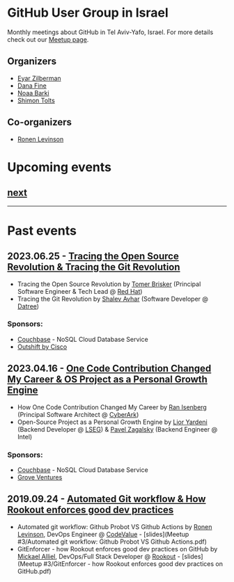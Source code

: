 # GitHub User Group in Israel

Monthly meetings about GitHub in Tel Aviv-Yafo, Israel.
For more details check out our [Meetup page](https://www.meetup.com/github-user-group/).

## Organizers

* [Eyar Zilberman](https://www.linkedin.com/in/eyar-zilberman/)
* [Dana Fine](https://www.linkedin.com/in/fine-dana/)
* [Noaa Barki](https://www.linkedin.com/in/noaa-barki-159498163/)
* [Shimon Tolts](https://www.linkedin.com/in/tolts/)

## Co-organizers

* [Ronen Levinson](https://www.linkedin.com/in/ronen-levinson/)

# Upcoming events

## [next](https://www.meetup.com/github-user-group/)

-----------------------------
# Past events

## 2023.06.25 - [Tracing the Open Source Revolution & Tracing the Git Revolution](https://www.meetup.com/github-user-group/events/293909064/)

* Tracing the Open Source Revolution by [Tomer Brisker](https://www.linkedin.com/in/tbrisker/) (Principal Software Engineer & Tech Lead @ [Red Hat](https://www.redhat.com/))
* Tracing the Git Revolution by [Shalev Avhar](https://www.linkedin.com/in/shalev-avhar-750818164/) (Software Developer @ [Datree](https://www.datree.io/))

### Sponsors:

* [Couchbase](https://www.couchbase.com/) - NoSQL Cloud Database Service
* [Outshift by Cisco](https://eti.cisco.com/)

## 2023.04.16 - [One Code Contribution Changed My Career & OS Project as a Personal Growth Engine](https://www.meetup.com/github-user-group/events/292335524/)

* How One Code Contribution Changed My Career by [Ran Isenberg](https://www.linkedin.com/in/ranisenberg/) (Principal Software Architect @ [CyberArk](https://www.cyberark.com/))
* Open-Source Project as a Personal Growth Engine by [Lior Yardeni](https://www.linkedin.com/in/lioryardeni/) (Backend Developer @ [LSEG](https://www.lseg.com/)) & [Pavel Zagalsky](https://www.linkedin.com/in/pavelzagalsky/) (Backend Engineer @ Intel)

### Sponsors:

* [Couchbase](https://www.couchbase.com/) - NoSQL Cloud Database Service
* [Grove Ventures](https://www.grovevc.com/)



## 2019.09.24 - [Automated Git workflow & How Rookout enforces good dev practices](https://www.meetup.com/github-user-group/events/264489604/)

* Automated git workflow: Github Probot VS Github Actions by [Ronen Levinson](https://www.linkedin.com/in/ronen-levinson/), DevOps Engineer @ [CodeValue](https://codevalue.com/) - [slides](Meetup #3/Automated git workflow: Github Probot VS Github Actions.pdf)
* GitEnforcer - how Rookout enforces good dev practices on GitHub by [Mickael Alliel](https://www.linkedin.com/in/mickaelalliel/), DevOps/Full Stack Developer @ [Rookout](https://www.rookout.com/) - [slides](Meetup #3/GitEnforcer - how Rookout enforces good dev practices on GitHub.pdf)


